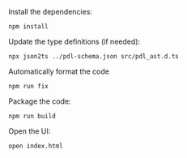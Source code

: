 Install the dependencies:
```
npm install
```

Update the type definitions (if needed):
```
npx json2ts ../pdl-schema.json src/pdl_ast.d.ts
```

Automatically format the code
```
npm run fix
```

Package the code:
```
npm run build
```

Open the UI:
```
open index.html
```
